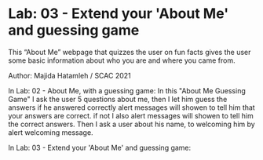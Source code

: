 # Lab: 03 - Extend your 'About Me' and guessing game

This “About Me” webpage that quizzes the user on fun facts gives the user some basic information about who you are and where you came from.

Author: Majida Hatamleh / SCAC 2021 

In Lab: 02 - About Me, with a guessing game:
In this "About Me Guessing Game" I ask the user 5 questions about me, then I let him guess the answers if he answered correctly alert messages will showen  to tell him that your answers are correct. if not I also alert messages will showen  to tell him the correct answers.
Then I ask a user about his name, to welcoming him by alert welcoming message. 

In Lab: 03 - Extend your 'About Me' and guessing game:

